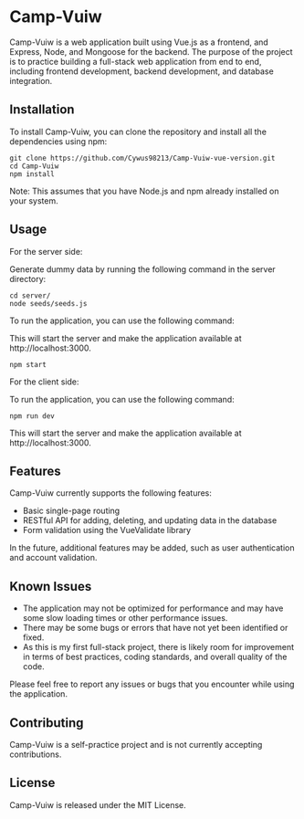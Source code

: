 # Camp-Vuiw

Camp-Vuiw is a web application built using Vue.js as a frontend, and Express, Node, and Mongoose for the backend. The purpose of the project is to practice building a full-stack web application from end to end, including frontend development, backend development, and database integration.

## Installation

To install Camp-Vuiw, you can clone the repository and install all the dependencies using npm:

```
git clone https://github.com/Cywus98213/Camp-Vuiw-vue-version.git
cd Camp-Vuiw
npm install
```

Note: This assumes that you have Node.js and npm already installed on your system.

## Usage

For the server side:

Generate dummy data by running the following command in the server directory:

```
cd server/
node seeds/seeds.js
```

To run the application, you can use the following command:

This will start the server and make the application available at http://localhost:3000.

```
npm start
```

For the client side:

To run the application, you can use the following command:

```
npm run dev
```

This will start the server and make the application available at http://localhost:3000.

## Features

Camp-Vuiw currently supports the following features:

- Basic single-page routing
- RESTful API for adding, deleting, and updating data in the database
- Form validation using the VueValidate library

In the future, additional features may be added, such as user authentication and account validation.

## Known Issues

- The application may not be optimized for performance and may have some slow loading times or other performance issues.
- There may be some bugs or errors that have not yet been identified or fixed.
- As this is my first full-stack project, there is likely room for improvement in terms of best practices, coding standards, and overall quality of the code.

Please feel free to report any issues or bugs that you encounter while using the application.

## Contributing

Camp-Vuiw is a self-practice project and is not currently accepting contributions.

## License

Camp-Vuiw is released under the MIT License.
